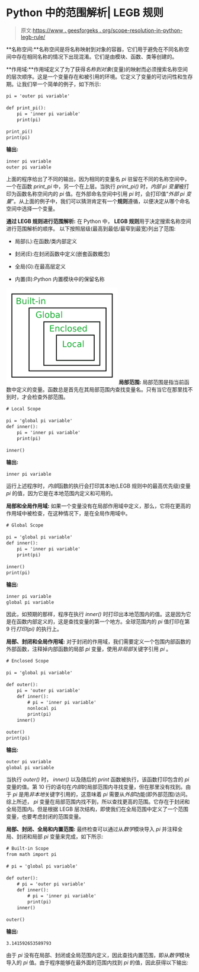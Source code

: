 # Python 中的范围解析| LEGB 规则

> 原文:[https://www . geesforgeks . org/scope-resolution-in-python-legb-rule/](https://www.geeksforgeeks.org/scope-resolution-in-python-legb-rule/)

**名称空间:**名称空间是将名称映射到对象的容器，它们用于避免在不同名称空间中存在相同名称的情况下出现混淆。它们是由模块、函数、类等创建的。

**作用域:**作用域定义了为了获得*名称到对象*(变量)的映射而必须搜索名称空间的层次顺序。这是一个变量存在和被引用的环境。它定义了变量的可访问性和生存期。让我们举一个简单的例子，如下所示:

```
pi = 'outer pi variable'

def print_pi():
    pi = 'inner pi variable'
    print(pi)

print_pi()
print(pi)
```

**输出:**

```
inner pi variable
outer pi variable

```

上面的程序给出了不同的输出，因为相同的变量名 *pi* 驻留在不同的名称空间中，一个在函数 *print_pi* 中，另一个在上层。当执行 *print_pi()* 时，*内部 pi 变量*被打印为函数名称空间内的 *pi* 值。在外部命名空间中引用 *pi* 时，会打印值“*外部 pi 变量*”。从上面的例子中，我们可以猜测肯定有一个**规则**遵循，以便决定从哪个命名空间中选择一个变量。

**通过 LEGB 规则进行范围解析:**
在 Python 中， **LEGB 规则**用于决定搜索名称空间进行范围解析的顺序。
以下按照层级(最高到最低/最窄到最宽)列出了范围:

*   局部(L):在函数/类内部定义

*   封闭(E):在封闭函数中定义(嵌套函数概念)

*   全局(G):在最高层定义

*   内置(B):Python 内置模块中的保留名称

![](img/c4945588244b49207e591d5f61b1e994.png)
**局部范围:**
局部范围是指当前函数中定义的变量。函数总是首先在其局部范围内查找变量名。只有当它在那里找不到时，才会检查外部范围。

```
# Local Scope

pi = 'global pi variable'
def inner():
    pi = 'inner pi variable'
    print(pi)

inner()
```

**输出:**

```
inner pi variable

```

运行上述程序时，*内部*函数的执行会打印其本地(LEGB 规则中的最高优先级)变量 *pi* 的值，因为它是在本地范围内定义和可用的。

**局部和全局作用域:**
如果一个变量没有在局部作用域中定义，那么，它将在更高的作用域中被检查，在这种情况下，是在全局作用域中。

```
# Global Scope

pi = 'global pi variable'
def inner():
    pi = 'inner pi variable'
    print(pi)

inner()
print(pi)
```

**输出:**

```
inner pi variable
global pi variable

```

因此，如预期的那样，程序在执行 *inner()* 时打印出本地范围内的值。这是因为它是在函数内部定义的，这是查找变量的第一个地方。全球范围内的 *pi* 值打印在第 9 行*打印(pi)* 的执行上。

**局部、封闭和全局作用域:**
对于封闭的作用域，我们需要定义一个包围内部函数的外部函数，注释掉内部函数的局部 *pi* 变量，使用*非局部*关键字引用 *pi* 。

```
# Enclosed Scope

pi = 'global pi variable'

def outer():
    pi = 'outer pi variable'
    def inner():
        # pi = 'inner pi variable'
        nonlocal pi
        print(pi)
    inner()

outer()
print(pi)
```

**输出:**

```
outer pi variable
global pi variable

```

当执行 *outer()* 时， *inner()* 以及随后的 *print* 函数被执行，该函数打印包含的 *pi* 变量的值。第 10 行的语句在*内部*的局部范围内寻找变量，但在那里没有找到。由于 *pi* 是用*非本地*关键字引用的，这意味着 *pi* 需要从*外部*功能(即外部范围)访问。综上所述， *pi* 变量在局部范围内找不到，所以查找更高的范围。它存在于封闭和全局范围内。但是根据 LEGB 层次结构，即使我们在全局范围中定义了一个范围变量，也要考虑封闭的范围变量。

**局部、封闭、全局和内置范围:**
最终检查可以通过从*数学*模块导入 *pi* 并注释全局、封闭和局部 *pi* 变量来完成，如下所示:

```
# Built-in Scope
from math import pi

# pi = 'global pi variable'

def outer():
    # pi = 'outer pi variable'
    def inner():
        # pi = 'inner pi variable'
        print(pi)
    inner()

outer()
```

**输出:**

```
3.141592653589793

```

由于 *pi* 没有在局部、封闭或全局范围内定义，因此查找内置范围，即从*数学*模块导入的 *pi* 值。由于程序能够在最外面的范围内找到 *pi* 的值，因此获得以下输出: